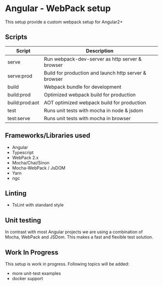 # Angular - WebPack setup

This setup provide a custom webpack setup for Angular2+

## Scripts

Script | Description
---------|----------
 serve | Run webpack-dev-server as http server & browser
 serve:prod | Build for production and launch http server & browser
 build | Webpack bundle for development
 build:prod | Optimized webpack build for production
 build:prod:aot | AOT optimized webpack build for production
 test | Runs unit tests with mocha in node & jsdom
 test:serve | Runs unit tests with mocha in browser

## Frameworks/Libraries used

- Angular 
- Typescript
- WebPack 2.x
- Mocha/Chai/Sinon
- Mocha-WebPack / JsDOM
- Yarn
- ngc

## Linting

- TsLint with standard style

## Unit testing

In contrast with most Angular projects we are using a combination of 
Mocha, WebPack and JSDom. This makes a fast and flexible test solution.

## Work In Progress

This setup is work in progress. Following topics will be added:

- more unit-test examples
- docker support 

